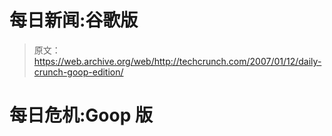 # 每日新闻:谷歌版

> 原文：<https://web.archive.org/web/http://techcrunch.com/2007/01/12/daily-crunch-goop-edition/>

# 每日危机:Goop 版